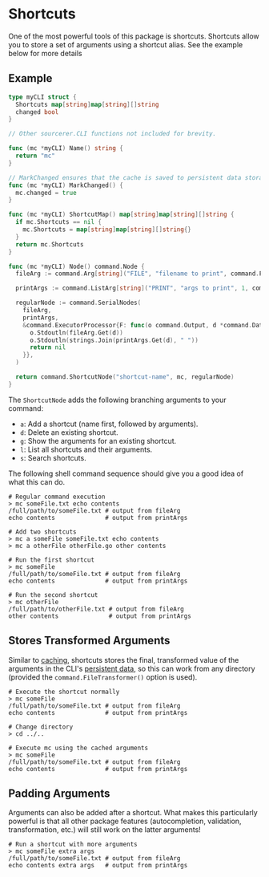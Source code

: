 # Shortcuts

One of the most powerful tools of this package is shortcuts. Shortcuts allow you to store a set of arguments using a shortcut alias. See the example below for more details

## Example

```go
type myCLI struct {
  Shortcuts map[string]map[string][]string
  changed bool
}

// Other sourcerer.CLI functions not included for brevity.

func (mc *myCLI) Name() string {
  return "mc"
}

// MarkChanged ensures that the cache is saved to persistent data storage.
func (mc *myCLI) MarkChanged() {
  mc.changed = true
}

func (mc *myCLI) ShortcutMap() map[string]map[string][]string {
  if mc.Shortcuts == nil {
    mc.Shortcuts = map[string]map[string][]string{}
  }
  return mc.Shortcuts
}

func (mc *myCLI) Node() command.Node {
  fileArg := command.Arg[string]("FILE", "filename to print", command.FileTransformer())

  printArgs := command.ListArg[string]("PRINT", "args to print", 1, command.UnboundedList)

  regularNode := command.SerialNodes(
    fileArg,
    printArgs,
    &command.ExecutorProcessor{F: func(o command.Output, d *command.Data) error {
      o.Stdoutln(fileArg.Get(d))
      o.Stdoutln(strings.Join(printArgs.Get(d), " "))
      return nil
    }},
  )

  return command.ShortcutNode("shortcut-name", mc, regularNode)
}
```

The `ShortcutNode` adds the following branching arguments to your command:

- `a`: Add a shortcut (name first, followed by arguments).
- `d`: Delete an existing shortcut.
- `g`: Show the arguments for an existing shortcut.
- `l`: List all shortcuts and their arguments.
- `s`: Search shortcuts.

The following shell command sequence should give you a good idea of what this can do.

```shell
# Regular command execution
> mc someFile.txt echo contents
/full/path/to/someFile.txt # output from fileArg
echo contents              # output from printArgs

# Add two shortcuts
> mc a someFile someFile.txt echo contents
> mc a otherFile otherFile.go other contents

# Run the first shortcut
> mc someFile
/full/path/to/someFile.txt # output from fileArg
echo contents              # output from printArgs

# Run the second shortcut
> mc otherFile
/full/path/to/otherFile.txt # output from fileArg
other contents              # output from printArgs
```

## Stores Transformed Arguments

Similar to [caching](./caching.md), shortcuts stores the final, transformed value of the arguments in the CLI's [persistent data](./persistent_data.md), so this can work from any directory (provided the `command.FileTransformer()` option is used).

```shell
# Execute the shortcut normally
> mc someFile
/full/path/to/someFile.txt # output from fileArg
echo contents              # output from printArgs

# Change directory
> cd ../..

# Execute mc using the cached arguments
> mc someFile
/full/path/to/someFile.txt # output from fileArg
echo contents              # output from printArgs
```

## Padding Arguments

Arguments can also be added after a shortcut. What makes this particularly powerful is that all other package features (autocompletion, validation, transformation, etc.) will still work on the latter arguments!

```shell
# Run a shortcut with more arguments
> mc someFile extra args
/full/path/to/someFile.txt # output from fileArg
echo contents extra args   # output from printArgs
```
